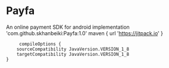 # Payfa
An online payment SDK for android
    implementation 'com.github.skhanbeiki:Payfa:1.0'
      maven { url 'https://jitpack.io' }
      
         compileOptions {
        sourceCompatibility JavaVersion.VERSION_1_8
        targetCompatibility JavaVersion.VERSION_1_8
    }
      
      
    
